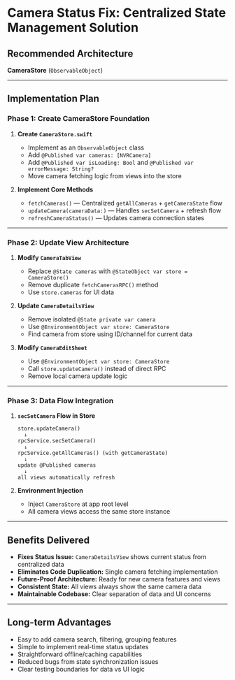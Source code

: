 # Camera Status Fix: Centralized State Management Solution

## Recommended Architecture

**CameraStore** (`ObservableObject`)

---

## Implementation Plan

### Phase 1: Create CameraStore Foundation

1. **Create `CameraStore.swift`**
    - Implement as an `ObservableObject` class
    - Add `@Published var cameras: [NVRCamera]`
    - Add `@Published var isLoading: Bool` and `@Published var errorMessage: String?`
    - Move camera fetching logic from views into the store

2. **Implement Core Methods**
    - `fetchCameras()` — Centralized `getAllCameras` + `getCameraState` flow
    - `updateCamera(cameraData:)` — Handles `secSetCamera` + refresh flow
    - `refreshCameraStatus()` — Updates camera connection states

---

### Phase 2: Update View Architecture

1. **Modify `CameraTabView`**
    - Replace `@State cameras` with `@StateObject var store = CameraStore()`
    - Remove duplicate `fetchCamerasRPC()` method
    - Use `store.cameras` for UI data

2. **Update `CameraDetailsView`**
    - Remove isolated `@State private var camera`
    - Use `@EnvironmentObject var store: CameraStore`
    - Find camera from store using ID/channel for current data

3. **Modify `CameraEditSheet`**
    - Use `@EnvironmentObject var store: CameraStore`
    - Call `store.updateCamera()` instead of direct RPC
    - Remove local camera update logic

---

### Phase 3: Data Flow Integration

1. **`secSetCamera` Flow in Store**
    ```
    store.updateCamera()
      ↓
    rpcService.secSetCamera()
      ↓
    rpcService.getAllCameras() (with getCameraState)
      ↓
    update @Published cameras
      ↓
    all views automatically refresh
    ```

2. **Environment Injection**
    - Inject `CameraStore` at app root level
    - All camera views access the same store instance

---

## Benefits Delivered

- **Fixes Status Issue:** `CameraDetailsView` shows current status from centralized data
- **Eliminates Code Duplication:** Single camera fetching implementation
- **Future-Proof Architecture:** Ready for new camera features and views
- **Consistent State:** All views always show the same camera data
- **Maintainable Codebase:** Clear separation of data and UI concerns

---

## Long-term Advantages

- Easy to add camera search, filtering, grouping features
- Simple to implement real-time status updates
- Straightforward offline/caching capabilities
- Reduced bugs from state synchronization issues
- Clear testing boundaries for data vs UI logic
